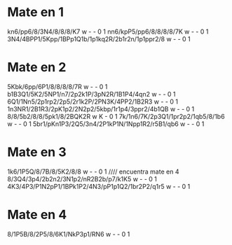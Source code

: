 # Mate en 1
kn6/pp6/8/3N4/8/8/8/K7 w - - 0 1
nn6/kpP5/pp6/8/8/8/8/7K w - - 0 1
3N4/4BPP1/5Kpp/1BPp1Q1b/1p1kq2R/2b1r2n/1p1ppr2/8 w - - 0 1

# Mate en 2

5Kbk/6pp/6P1/8/8/8/8/7R w - - 0 1
b1B3Q1/5K2/5NP1/n7/2p2k1P/3pN2R/1B1P4/4qn2 w - - 0 1
6Q1/1Nn5/2p1rp2/2p5/2r1k2P/2PN3K/4PP2/1B2R3 w - - 0 1
1n3NR1/2B1R3/2pK1p2/2N2p2/5kbp/1r1p4/3ppr2/4b1QB w - - 0 1
8/8/5b2/8/8/5pk1/8/2BQK2R w K - 0 1
7k/1n6/7K/2p3Q1/1pr2p2/1qb5/8/1b6 w - - 0 1
5br1/pKn1P3/2Q5/3n4/2P1kP1N/1Npp1R2/r5B1/qb6 w - - 0 1

# Mate en 3

1k6/1P5Q/8/7B/8/5K2/8/8 w - - 0 1                           //// encuentra mate en 4
8/3Q4/3p4/2b2n2/3N1p2/nR2B2b/p7/k1K5 w - - 0 1
4K3/4P3/P1N2pP1/1BPk1P2/4N3/pP1p1Q2/1br2P2/q1r5 w - - 0 1 

# Mate en 4

8/1P5B/8/2P5/8/6K1/NkP3p1/RN6 w - - 0 1